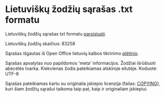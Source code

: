 # Lietuviškų žodžių sąrašas .txt formatu

Lietuviškų žodžių sąrašas txt formatu [parsisiųsti](https://raw.githubusercontent.com/dziungles/lithuanian-words-txt/master/lithuanian-words-list.txt).

Lietuviškų žodžių skaičius: 83258

Sąrašas išgautas iš Open Office lietuvių kalbos tikrinimo [plėtinio](https://extensions.libreoffice.org/extensions/lithuanian-spellcheck-and-hyphenation-dictionaries).

Sąrašas apvalytas nuo papildomos 'meta' informacijos. Žodžiai išrūšiuoti abėcėlės tvarka. Kiekvienas žodis pateikiamas atskiroje eilutėje. Koduotė: UTF-8

Sąrašas pateikiamas kartu su originalia įskiepio licenzija (failas: [COPYING](https://raw.githubusercontent.com/dziungles/lithuanian-words-txt/master/source/COPYING)), kuri šiam žodžių sąrašui taikoma taip pat, kaip ir originaliam įskiepiui.
